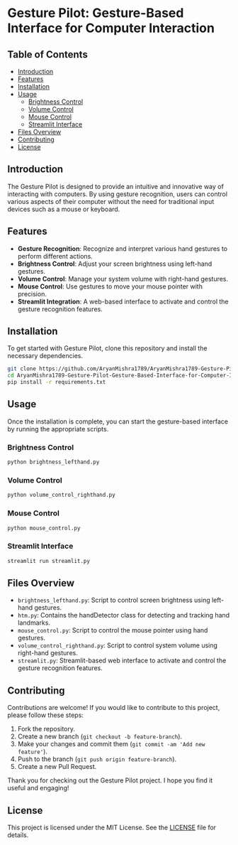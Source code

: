 # Gesture Pilot: Gesture-Based Interface for Computer Interaction

## Table of Contents
- [Introduction](#introduction)
- [Features](#features)
- [Installation](#installation)
- [Usage](#usage)
  - [Brightness Control](#brightness-control)
  - [Volume Control](#volume-control)
  - [Mouse Control](#mouse-control)
  - [Streamlit Interface](#streamlit-interface)
- [Files Overview](#files-overview)
- [Contributing](#contributing)
- [License](#license)

## Introduction
The Gesture Pilot is designed to provide an intuitive and innovative way of interacting with computers. By using gesture recognition, users can control various aspects of their computer without the need for traditional input devices such as a mouse or keyboard.

## Features
- **Gesture Recognition**: Recognize and interpret various hand gestures to perform different actions.
- **Brightness Control**: Adjust your screen brightness using left-hand gestures.
- **Volume Control**: Manage your system volume with right-hand gestures.
- **Mouse Control**: Use gestures to move your mouse pointer with precision.
- **Streamlit Integration**: A web-based interface to activate and control the gesture recognition features.

## Installation
To get started with Gesture Pilot, clone this repository and install the necessary dependencies.
```bash
git clone https://github.com/AryanMishra1789/AryanMishra1789-Gesture-Pilot-Gesture-Based-Interface-for-Computer-Interaction.git
cd AryanMishra1789-Gesture-Pilot-Gesture-Based-Interface-for-Computer-Interaction
pip install -r requirements.txt
```

## Usage
Once the installation is complete, you can start the gesture-based interface by running the appropriate scripts.

### Brightness Control
```bash
python brightness_lefthand.py
```

### Volume Control
```bash
python volume_control_righthand.py
```

### Mouse Control
```bash
python mouse_control.py
```

### Streamlit Interface
```bash
streamlit run streamlit.py
```

## Files Overview
- `brightness_lefthand.py`: Script to control screen brightness using left-hand gestures.
- `htm.py`: Contains the handDetector class for detecting and tracking hand landmarks.
- `mouse_control.py`: Script to control the mouse pointer using hand gestures.
- `volume_control_righthand.py`: Script to control system volume using right-hand gestures.
- `streamlit.py`: Streamlit-based web interface to activate and control the gesture recognition features.

## Contributing
Contributions are welcome! If you would like to contribute to this project, please follow these steps:
1. Fork the repository.
2. Create a new branch (`git checkout -b feature-branch`).
3. Make your changes and commit them (`git commit -am 'Add new feature'`).
4. Push to the branch (`git push origin feature-branch`).
5. Create a new Pull Request.

Thank you for checking out the Gesture Pilot project. I hope you find it useful and engaging!

## License
This project is licensed under the MIT License. See the [LICENSE](https://opensource.org/licenses/MIT) file for details.
